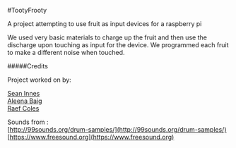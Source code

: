 #TootyFrooty

A project attempting to use fruit as input devices for a raspberry pi

We used very basic materials to charge up the fruit and then use the discharge upon touching as input for the device.
We programmed each fruit to make a different noise when touched.

#####Credits

Project worked on by:

[Sean Innes](http://seaninn.es/)<br>
[Aleena Baig](https://uk.linkedin.com/in/aleenab)<br>
[Raef Coles](https://github.com/RcColes)<br>

Sounds from :<br>
[http://99sounds.org/drum-samples/](http://99sounds.org/drum-samples/)<br>
[https://www.freesound.org](https://www.freesound.org)

